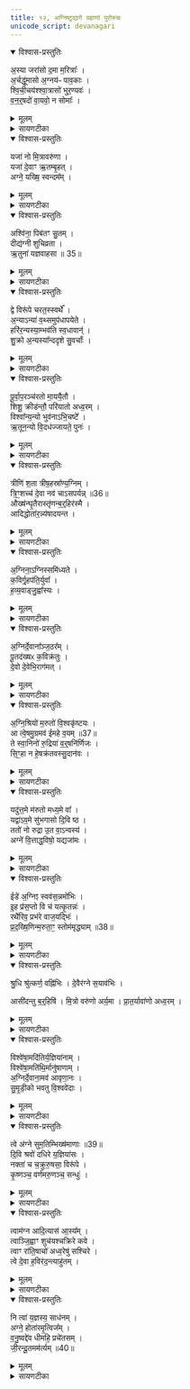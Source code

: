 ```yaml
---
title: १२, अग्निष्टुद्यागे ग्रहाणां पुरोरुचः
unicode_script: devanagari
---
```



<details open><summary>विश्वास-प्रस्तुतिः</summary>

अ॒स्या जरा॑सो द॒मा म॒रित्राः᳚ ।  
अ॒र्चद्धू॑मासो अ॒ग्नय॑ᳶ पाव॒काः ।  
श्वि॒ची॒चय॑श्श्वा॒त्रासो॑ भुर॒ण्यवः॑ ।  
व॒न॒र्॒षदो॑ वा॒यवो॒ न सोमाः᳚ ।  
</details>

<details><summary>मूलम्</summary>

अ॒स्या जरा॑सो द॒मा म॒रित्राः᳚ ।  
अ॒र्चद्धू॑मासो अ॒ग्नय॑ᳶ पाव॒काः ।  
श्वि॒ची॒चय॑श्श्वा॒त्रासो॑ भुर॒ण्यवः॑ ।  
व॒न॒र्॒षदो॑ वा॒यवो॒ न सोमाः᳚ ।  
</details>

<details><summary>सायणटीका</summary>

(SB) 1एकादशे पञ्चशारदीयगताः पशवोऽभिहिताः । द्वादशे त्वग्निष्टुदाख्ये क्रतौ ग्रहाणां ग्रहकाले पुरोरुचोऽभिधीयन्ते । अत एव सूत्रकारेणोक्तम् - 'तथाऽग्निष्टुत्तस्य पुरोरुचोऽस्याजरासोऽग्न आयूꣳषि पवस इत्यैन्द्रवायवस्य द्वितीया मैत्रावरुणस्य तृतीयाऽऽश्विनस्य चतुर्थी पञ्चमी शुक्रामन्थिनोः षष्ट्याग्रयणस्यान्यामाग्नेयीमुक्थ्यस्य नियुनक्ति नित्या ध्रुवस्य नियुनक्यैन्द्राग्नवैश्वदेवयोरग्निश्रिय इति तिस्रो मरुत्वतीयानां श्रुधि श्रुत्कर्णेत्युत्तरा माहेन्द्रस्य विश्वेषामदितिरिति तिस्र आदित्यग्रहस्योत्तमा सावित्रस्य' इति । तत्रैन्द्रवायवस्य या प्रथमा पुरोरुग्विद्यते तामाह - अस्य यजमानस्य दमा यज्ञग्रहा एवंगुणकाः सन्त्विति प्रार्थयन्ते । किंगुणकाः? अजरासः विनाशरहिताः । मरित्राः म्रियन्ते संज्ञप्यन्ते पशवो येष्विति मरित्राः पुनःपुनर्विशस्यमानपशुका इत्यर्थः । अत एव श्वात्रासः श्वेता निर्मला इत्यर्थः । अर्चद्धूमासः अर्चनीयधूमाः अग्नयः अग्निमन्तः पावकाः शोधकाः श्विचीचयः श्विचिं वृद्धिमञ्चन्ति गच्छन्ति प्रतिदिनमनुष्ठानवृद्धियुक्ता इत्यर्थः । भुरण्यवः भरणकुशलाः फलसंपादका इत्यर्थः । वनर्षदः वननीयफलप्राप्तिहेतवः । वायवो न वायुसदृशाः निरन्तरयज्ञप्रवृत्तियुक्ता इत्यर्थः । सोमाः सोमयागयुक्ताः ॥
</details>

<details open><summary>विश्वास-प्रस्तुतिः</summary>

यजा॑ नो मि॒त्रावरु॑णा ।   
यजा॑ दे॒वाꣳ ऋ॒तम्बृ॒हत् ।  
अग्ने॒ यख्षि॒ स्वन्दम᳚म् ।  
</details>

<details><summary>मूलम्</summary>

यजा॑ नो मि॒त्रावरु॑णा ।   
यजा॑ दे॒वाꣳ ऋ॒तम्बृ॒हत् ।  
अग्ने॒ यख्षि॒ स्वन्दम᳚म् ।  
</details>

<details><summary>सायणटीका</summary>

2अथ मैत्रावरुणग्रहस्य पुरोरुचमाह - हे ग्रह! नः अस्मदर्थं मित्रावरुणा यजा मित्रावरुणाख्यौ देवौ पूजय । तद्द्वारा देवान्सर्वान्यज । ऋतं यज्ञरूपमिदं कर्म बृहत् प्रौढं वर्तते । अतो हेऽग्ने । स्वं दमं स्वकीयं ग्रहं यक्षि पूजय कर्मनिष्पादनेनालंकुर्वित्यर्थः ॥
</details>

<details open><summary>विश्वास-प्रस्तुतिः</summary>

अश्वि॑ना॒ पिब॑तꣳ सु॒तम् ।  
दीद्य॑ग्नी शुचिव्रता ।  
ऋ॒तुना॑ यज्ञवाहसा ॥ 35॥  
</details>

<details><summary>मूलम्</summary>

अश्वि॑ना॒ पिब॑तꣳ सु॒तम् ।  
दीद्य॑ग्नी शुचिव्रता ।  
ऋ॒तुना॑ यज्ञवाहसा ॥ 35॥  
</details>

<details><summary>सायणटीका</summary>

3अथाश्विनग्रहस्य षुरोरुचमाह - हे अश्विनौ! युवां सुतमभिषुतं सोमं पिबतम् । कीदृशौ? दीद्यग्री दीप्यमानाग्नियुक्तौ, शुचिव्रता शुद्धकर्मयुक्तौ, तथा यज्ञवाहसा यज्ञनिर्वाहकौ, ऋतुना यज्ञोचितकालविशेषेण युक्ताविति शेषः ॥
</details>

<details open><summary>विश्वास-प्रस्तुतिः</summary>

द्वे विरू॑पे चरत॒स्स्वर्थे᳚ ।  
अ॒न्याऽन्या॑ व॒थ्समुप॑धापयेते ।  
हरि॑र॒न्यस्या॒म्भव॑ति स्व॒धावान्॑ ।  
शु॒क्रो अ॒न्यस्या᳚न्ददृशे सु॒वर्चाः᳚  ।  
</details>

<details><summary>मूलम्</summary>

द्वे विरू॑पे चरत॒स्स्वर्थे᳚ ।  
अ॒न्याऽन्या॑ व॒थ्समुप॑धापयेते ।  
हरि॑र॒न्यस्या॒म्भव॑ति स्व॒धावान्॑ ।  
शु॒क्रो अ॒न्यस्या᳚न्ददृशे सु॒वर्चाः᳚  ।  
</details>

<details><summary>सायणटीका</summary>

4अथ शुक्रग्रहस्य पुरोरुचमाह - अहश्च रात्रिश्चेत्येते द्वे विरूपे शुक्लकृष्णत्वाद्विषमरूपे स्वर्थे सुप्रयोजने चरतः पर्यावर्तेते । अन्याऽन्या तयोरेकैका पृथक्पृथगेव वत्समुपधापयेते वत्ससदृशं स्वस्वोचितं देवमुपधापयेते स्तनपानेनेव प्रीणयतः । तयोर्मध्येऽन्यस्यां रात्रिरूपायां मातरि वत्सस्थानीयो हरिः हरणशीलोऽग्निः स्वधावान् अन्नवान्भवति । अन्यस्यामहस्संज्ञिकायां मातरि वत्सस्थानीयः शुक्रः शुभ्रः सुवर्चाः शोभनदीप्तिरादित्योऽन्नवान्दृश्यते । तथा चाग्निहोत्रब्राह्मणे श्रुतम् - 'तस्मादग्नये सायं हूयते सूर्याय प्रातः' इति । एवंविधसूर्याग्निरूपोऽयं शुक्रग्नह इत्यर्थः ॥
</details>

<details open><summary>विश्वास-प्रस्तुतिः</summary>

पू॒र्वा॒प॒रञ्च॑रतो मा॒ययै॒तौ ।  
शिशू॒ क्रीड॑न्तौ॒ परि॑यातो अध्व॒रम् ।   
विश्वा᳚न्य॒न्यो भुव॑नाऽभि॒चष्टे᳚ ।  
ऋ॒तून॒न्यो वि॒दध॑ज्जायते॒ पुनः॑ ।  
</details>

<details><summary>मूलम्</summary>

पू॒र्वा॒प॒रञ्च॑रतो मा॒ययै॒तौ ।  
शिशू॒ क्रीड॑न्तौ॒ परि॑यातो अध्व॒रम् ।   
विश्वा᳚न्य॒न्यो भुव॑नाऽभि॒चष्टे᳚ ।  
ऋ॒तून॒न्यो वि॒दध॑ज्जायते॒ पुनः॑ ।  
</details>

<details><summary>सायणटीका</summary>

5अथ मन्थिग्रहस्य पुरोरुचमाह - एतौ सूर्याचन्द्रमोरूपौ मातृस्थनीयाया दिवः शिशू बालकौ पूर्वभागमपरभागं च प्रति संचरतः । उदयाय पूर्वभागोऽस्तमयाय पश्चिमभागः । एवंविधसंचारे पारमेश्वरी मायैव साधनम् । सा हि पारमेश्वरी शक्तिः सूर्याचन्द्रमसौ निर्माय स्वस्वव्यापारे स्थापितवती । तौ च शिशू स्वकीयलीलया क्रीडन्तावस्मदीयमध्वरं परियातः प्राप्नुतः । तयोर्मध्येऽन्यः सूर्यो विश्वानि भुवनानि सर्वान् लोकानभिचष्टे सर्वतः प्रकाशयति । अन्यश्चन्द्रमाः ऋतून्वसन्तादीन्विदधत् निष्पादयन्पुनर्जायते तत्तच्छुक्लप्रतिपदि पुनः पुनरुत्पद्यते । एवंविधचन्द्ररूपोऽयं मन्थिग्रहः । तथाच श्रुतम् - 'असौ वा आदित्यः शुक्रश्चन्द्रमा मन्थी' इति ॥
</details>

<details open><summary>विश्वास-प्रस्तुतिः</summary>

त्रीणि॑ श॒ता त्रीष॒हस्रा᳚ण्य॒ग्निम् ।  
त्रि॒ꣳ॒शच्च॑ दे॒वा नव॑ चाऽसपर्यन्न् ॥36॥  
औख्ष॑न्घृ॒तैरास्तृ॑णन्ब॒र्॒हिर॑स्मै ।  
आदिद्धोता॑र॒न्न्य॑षादयन्त ।  
</details>

<details><summary>मूलम्</summary>

त्रीणि॑ श॒ता त्रीष॒हस्रा᳚ण्य॒ग्निम् ।  
त्रि॒ꣳ॒शच्च॑ दे॒वा नव॑ चाऽसपर्यन्न् ॥36॥  
औख्ष॑न्घृ॒तैरास्तृ॑णन्ब॒र्॒हिर॑स्मै ।  
आदिद्धोता॑र॒न्न्य॑षादयन्त ।  
</details>

<details><summary>सायणटीका</summary>

6अथाग्रयणस्य पुरोरुचमाह - यद्यपि हविर्भुजस्त्रयस्त्रिंशद्देवास्तथाऽपि योगैश्वर्यकल्पितलीलाविग्रहभेदाच्छतत्रयं सहस्रत्रयं त्रिंशन्नव चेत्येतावन्तो देवा भवन्ति । ते च देवा अग्निमसपर्यन् परिचितवन्तः । त्रयस्त्रिंशत्संख्याकानामेव मुख्यदेवतानामितरे लीलाविग्रहाः । इत्यमुमर्थं वाजसनेयिनः साकल्यब्राह्मणे समामनन्ति - 'महिमान एवैषां ये ते त्रयस्त्रिंशत्त्वेव देवाः' इति । ते देवाः कथं परिचरन्तीति तदुच्यते - घूरतैराज्यैरौक्षन्नुपरि सिञ्चन्ति जुह्वतीत्यर्थः । अस्मै अग्न्यर्थं बर्हिः आस्तृणन् वेद्यां बर्हिरास्तृणन्ति । आदित् अनन्तरमेवैनमग्निं होतारमनुमन्यमाना न्यषादयन्त निषण्णं कुर्वन्ति ॥
</details>

<details open><summary>विश्वास-प्रस्तुतिः</summary>

अ॒ग्निना॒ऽग्निस्समि॑ध्यते ।   
क॒विर्गृ॒हप॑ति॒र्युवा᳚ ।   
ह॒व्य॒वाड्जु॒ह्वा᳚स्यः ।  
</details>

<details><summary>मूलम्</summary>

अ॒ग्निना॒ऽग्निस्समि॑ध्यते ।   
क॒विर्गृ॒हप॑ति॒र्युवा᳚ ।   
ह॒व्य॒वाड्जु॒ह्वा᳚स्यः ।  
</details>

<details><summary>सायणटीका</summary>

7अथैन्द्राग्नस्य पुरोरुचमाह - इन्द्रसहितेनाग्निना ग्रहदेवतारूपेणायमाहुत्याधारोऽग्निः समिध्यते सम्यग्दीप्यते । कीदृशोऽग्निः? कविः हवनप्रकारं विद्वान्, गृहपतिः यज्ञगृहस्वामी, युवा सर्वदा तरुणः, देवार्थं हव्यं वहतीति हव्यवाट्, जुडूरेवास्य मुखं यस्यासौ जुह्वास्यः जुहूगतं हविरयं भक्षयतीत्यर्थः ॥
</details>

<details open><summary>विश्वास-प्रस्तुतिः</summary>

अ॒ग्निर्दे॒वाना᳚ञ्ज॒ठर᳚म् ।  
पू॒तद॑ख्षᳵ क॒विक्र॑तुः ।   
दे॒वो दे॒वेभि॒राग॑मत् ।  
</details>

<details><summary>मूलम्</summary>

अ॒ग्निर्दे॒वाना᳚ञ्ज॒ठर᳚म् ।  
पू॒तद॑ख्षᳵ क॒विक्र॑तुः ।   
दे॒वो दे॒वेभि॒राग॑मत् ।  
</details>

<details><summary>सायणटीका</summary>

8अथ वैश्वदेवग्रहस्य पुरोरुचमाह - योऽयमग्निः स एव देवानां जठरं उदरस्थानीयः । पूतश्चासौ दक्षश्चेति पूतदक्षः, पूतः शुद्धः दक्षः कर्मनिष्पादनकुशलः । कविक्रतुः कवीनां विदुषां देवानां संबन्धी क्रतुर्यागो यस्यासौ कविक्रतुः तादृशो देवोऽग्रिर्देवेभिरन्यैर्देवैस्सह आगमत् इह कर्मण्यागच्छतु ॥
</details>

<details open><summary>विश्वास-प्रस्तुतिः</summary>

अ॒ग्नि॒श्रियो॑ म॒रुतो॑ वि॒श्वकृ॑ष्टयः ।   
आ त्वे॒षमु॒ग्रमव॑ ईमहे व॒यम् ॥37॥  
ते स्वा॒निनो॑ रु॒द्रिया॑ व॒र्॒षनि॑र्णिजः ।  
सि॒ꣳ॒हा न हे॒षक्र॑तवस्सु॒दान॑वः ।   
</details>

<details><summary>मूलम्</summary>

अ॒ग्नि॒श्रियो॑ म॒रुतो॑ वि॒श्वकृ॑ष्टयः ।   
आ त्वे॒षमु॒ग्रमव॑ ईमहे व॒यम् ॥37॥  
ते स्वा॒निनो॑ रु॒द्रिया॑ व॒र्॒षनि॑र्णिजः ।  
सि॒ꣳ॒हा न हे॒षक्र॑तवस्सु॒दान॑वः ।   
</details>

<details><summary>सायणटीका</summary>

9अथ मरुत्वतीयग्रहाणां यास्तिस्रः पुरोपरुचस्तासां मध्ये प्रथमामाह - एते मरुतस्ते अग्निश्रियो विश्वकृष्टयश्च । अग्निं श्रयन्ते सेवन्त इत्यग्निश्रियः ते हविस्स्वीकरणार्थमग्निमाश्रयन्ति । विश्वे कृष्टयो मनुष्या येषां ते विश्वकृष्टयः सर्वैर्मनुष्यैः पूज्या इत्यर्थः । तादृशानां मरुतां अवः रक्षणं आ समन्तात् वयमीमहे प्राप्नुमः । ते ह्यस्मान्रक्षन्ति । कीदृशं रक्षणं? त्वेषं दीप्तिमत् उग्रं विरोधिनां भयंकरम् । यथा दीप्त्या विरोधि तमो नश्यति एवमेव तदीयरक्षणजन्येन तेजसा अस्मद्विरोधिनो नश्यन्तीत्यर्थः । ते मरुतो वायुविशेषाः स्वानिनः वृष्टिवेलायां स्वानयुक्ता गर्जनयुक्ताः । रुद्रो वैद्युताग्निः 'रुद्गो वा एष यदग्निः' इति श्रुतेः, । रुद्रियाः वैद्युताग्नियुक्ताः । वर्षेण निर्णेजन्ति भूमिं शोधयन्तीति वर्षनिर्णिजः । सिंहा न सिंहा इव । हेषक्रतवः शब्दकारिणः उत्साहेन सिंहनादं कुर्वन्तीत्यर्थः । सुदानवः शोभनफलस्य दातारः ॥
</details>

<details open><summary>विश्वास-प्रस्तुतिः</summary>

यदु॑त्त॒मे म॑रुतो मध्य॒मे वा᳚ ।   
यद्वा॑ऽव॒मे सु॑भगासो दि॒वि ष्ठ ।   
ततो॑ नो रुद्रा उ॒त वा॒ऽन्वस्य॑ ।  
अग्ने॑ वि॒त्ताद्ध॒विषो॒ यद्यजा॑मः ।   
</details>

<details><summary>मूलम्</summary>

यदु॑त्त॒मे म॑रुतो मध्य॒मे वा᳚ ।   
यद्वा॑ऽव॒मे सु॑भगासो दि॒वि ष्ठ ।   
ततो॑ नो रुद्रा उ॒त वा॒ऽन्वस्य॑ ।  
अग्ने॑ वि॒त्ताद्ध॒विषो॒ यद्यजा॑मः ।   
</details>

<details><summary>सायणटीका</summary>

10अथ द्वितीयामाह - हे मरुतो यूयं यदुत्तमे स्थाने स्थिताः यदि वा मध्यमे स्थिताः यद्वा अवमेऽत्यन्तनिकृष्टे स्थाने स्थिताः अथवा सुभगासः सौभाग्ययुक्तास्सन्तो दिवि द्युलोके स्थिताः । हे रुद्राः दुःखद्राविणो मरुतः ततो द्युस्थानात् उत वा अन्यस्मात्स्थानात् नः अनु अस्माननुगच्छत । हेऽग्ने यद्धविर्वयं यजामः अस्य हविषः सारं वित्तात् जानीहि ॥
</details>

<details open><summary>विश्वास-प्रस्तुतिः</summary>

ईडे॑ अ॒ग्निꣵ स्वव॑स॒न्नमो॑भिः ।  
इ॒ह प्र॑स॒प्तो वि च॑ यत्कृ॒तन्नः॑ ।  
रथै॑रिव॒ प्रभ॑रे वाज॒यद्भिः॑ ।  
प्र॒द॒ख्षि॒णिन्म॒रुता॒ꣳ॒ स्तोम॑मृद्ध्याम् ॥38॥  
</details>

<details><summary>मूलम्</summary>

ईडे॑ अ॒ग्निꣵ स्वव॑स॒न्नमो॑भिः ।  
इ॒ह प्र॑स॒प्तो वि च॑ यत्कृ॒तन्नः॑ ।  
रथै॑रिव॒ प्रभ॑रे वाज॒यद्भिः॑ ।  
प्र॒द॒ख्षि॒णिन्म॒रुता॒ꣳ॒ स्तोम॑मृद्ध्याम् ॥38॥  
</details>

<details><summary>सायणटीका</summary>

11अथ तृतीयामाह - स्ववसं सुष्ठु रक्षकमग्निं नमोभिः नमस्कारैस्सह ईडे स्तुतिं कुर्वे । सोऽग्निरिह कर्मणि प्रसप्तः प्रकर्षेण समागतस्सम् नः अस्माभिः यत्कृतं कर्म तत् विचयत् विचिनुयात् । वाजयद्भिः अन्नमिच्छद्भिः ऋत्विग्भिस्सहितोऽहं रथैरिव प्रभरे यथा रथैर्युद्धसाधनानि प्रकर्षेण हरन्ति एवमहं हवींषि प्रकर्षेण हरामि । प्रदक्षिणिन् प्रदक्षिणयन्भक्त्या प्रदक्षिणं कुर्वन्नहं मरुतां संबन्धिनं स्तोमं स्तोत्रयुक्तं यज्ञं ऋध्या समृद्धं कुर्याम् ॥
</details>

<details open><summary>विश्वास-प्रस्तुतिः</summary>

श्रु॒धि श्रु॑त्कर्ण॒ वह्नि॑भिः । दे॒वैर॑ग्ने स॒याव॑भिः ।   

आसी॑दन्तु ब॒र्॒हिषि॑ । मि॒त्रो वरु॑णो अर्य॒मा । प्रा॒त॒र्यावा॑णो अध्व॒रम् ।
</details>

<details><summary>मूलम्</summary>

श्रु॒धि श्रु॑त्कर्ण॒ वह्नि॑भिः । दे॒वैर॑ग्ने स॒याव॑भिः ।   

आसी॑दन्तु ब॒र्॒हिषि॑ । मि॒त्रो वरु॑णो अर्य॒मा । प्रा॒त॒र्यावा॑णो अध्व॒रम् ।
</details>

<details><summary>सायणटीका</summary>

12अथ माहेन्द्रग्रहस्य पुरोरुचमाह - हेऽग्ने श्रुत्कर्ण शृण्वत्कर्ण विज्ञाप्यस्य श्रोतः वह्निभिः हविषो वोढृभिः, सयावभिः गमनशीलसहितैर्दैवैस्सह त्वं श्रुधि अस्मद्विज्ञाप्यं शृणु । अध्वरं यज्ञं प्रातर्यावाणः प्रातःकाले गन्तारो मित्रादयस्त्रयः बर्हिषि अस्मदीय यज्ञे आसीदन्तु आगत्य तिष्ठन्तु ॥
</details>

<details open><summary>विश्वास-प्रस्तुतिः</summary>

विश्वे॑षा॒मदि॑तिर्य॒ज्ञिया॑नाम् ।  
विश्वे॑षा॒मति॑थि॒र्मानु॑षाणाम् ।   
अ॒ग्निर्दे॒वाना॒मव॑ आवृणा॒नः ।   
सु॒मृ॒डी॒को भवतु वि॒श्ववे॑दाः ।  
</details>

<details><summary>मूलम्</summary>

विश्वे॑षा॒मदि॑तिर्य॒ज्ञिया॑नाम् ।  
विश्वे॑षा॒मति॑थि॒र्मानु॑षाणाम् ।   
अ॒ग्निर्दे॒वाना॒मव॑ आवृणा॒नः ।   
सु॒मृ॒डी॒को भवतु वि॒श्ववे॑दाः ।  
</details>

<details><summary>सायणटीका</summary>

13अथादित्यग्रहस्य तिस्रः पggरोरुचः । तत्र प्रथमामाह - अयमग्निः सुमृडीकः सुखहेतुर्भवतु । कीदृशोऽग्निः? यज्ञियानां यज्ञयोग्यानां विश्वेषां सर्वेषामृत्विजां अदितिः अखण्डयिता मातृवत्पालक इत्यर्थः । तथा विश्वेषां सर्वेषां मानुषाणां अतिथिः अतिथिवत्पूजनीयः । देवानां संर्यषां मध्ये अदः अस्मद्रक्षणं आवृणानः सर्वत्र प्रार्थयमानः । विश्ववेदाः विश्वस्य वेदिता ॥
</details>

<details open><summary>विश्वास-प्रस्तुतिः</summary>

त्वे अ॑ग्ने सुम॒तिम्भिख्ष॑माणाः ॥39॥  
दि॒वि श्रवो॑ दधिरे य॒ज्ञिया॑सः ।   
नक्ता॑ च च॒क्रुरु॒षसा॒ विरू॑पे ।  
कृ॒ष्णञ्च॒ वर्ण॑मरु॒णञ्च॒ सन्धुः॑  ।   
</details>

<details><summary>मूलम्</summary>

त्वे अ॑ग्ने सुम॒तिम्भिख्ष॑माणाः ॥39॥  
दि॒वि श्रवो॑ दधिरे य॒ज्ञिया॑सः ।   
नक्ता॑ च च॒क्रुरु॒षसा॒ विरू॑पे ।  
कृ॒ष्णञ्च॒ वर्ण॑मरु॒णञ्च॒ सन्धुः॑  ।   
</details>

<details><summary>सायणटीका</summary>

14अथ द्वितीयामाह - हेऽग्रे यज्ञियासः यज्ञार्हा ऋत्विग्यजमानाः त्वे त्वयि सुमतिं शोभनबुद्धिं त्वत्सेवापरां भिक्षमाणाः याचमानाः दिवि द्युलोके श्रवः कीर्तिं दधिरे संपादितवन्तः । त्वां सेवित्वा देवेषु कीर्तिं प्राप्ता इत्यर्थः । उषमा उषःकालेन सह नक्ता च रात्रिमपि चकारादहश्च विरूपे विलक्षणरूपयुक्ते चक्रुः कृतवन्तः । तदेव कथमिति तदुच्यते - कृष्णं वर्णं रात्रेः कृष्णरूपम्, अरुणं चोषसो रक्तरूपम्, चकाराभ्यामह्नः शुक्लरूपं च संधुः संपादितवन्तः यज्ञानुष्ठानद्वारा यजमाना यज्ञेन तुष्टा देवा वा तादृशं रूपं कृतवन्त इत्यर्थः ॥
</details>

<details open><summary>विश्वास-प्रस्तुतिः</summary>

त्वाम॑ग्न आदि॒त्यास॑ आ॒स्य᳚म् ।  
त्वाञ्जि॒ह्वाꣳ शुच॑यश्चक्रिरे कवे ।  
त्वाꣳ रा॑ति॒षाचो॑ अध्व॒रेषु॑ सश्चिरे ।   
त्वे दे॒वा ह॒विर॑द॒न्त्याहु॑तम् ।  
</details>

<details><summary>मूलम्</summary>

त्वाम॑ग्न आदि॒त्यास॑ आ॒स्य᳚म् ।  
त्वाञ्जि॒ह्वाꣳ शुच॑यश्चक्रिरे कवे ।  
त्वाꣳ रा॑ति॒षाचो॑ अध्व॒रेषु॑ सश्चिरे ।   
त्वे दे॒वा ह॒विर॑द॒न्त्याहु॑तम् ।  
</details>

<details><summary>सायणटीका</summary>

15अथ तृतीयामाह - हेऽग्ने, आदित्यासः एते आदित्याः त्वामास्यं मुखं चक्रिरे त्वयि हुतस्य भक्षणात् । हे कवे विद्वन्नग्ने शुचयः शुद्धा अन्येऽपि देवास्त्वां स्वकीयजिह्वां चक्रिरे । रातिं फलदानं सचन्ते समवनयन्तीति रातिषाचः फलप्राप्तिकामा इत्यर्थः । तादृशा यजमानास्त्वामग्निमध्वरेषु यागेषु सश्चिरे फलदानाय प्राप्तवन्तः । देवाः सर्वेऽपि त्वे त्वयि आहुतं सर्वतो हुतं हविरिदमदन्ति ॥
</details>

<details open><summary>विश्वास-प्रस्तुतिः</summary>

नि त्वा॑ य॒ज्ञस्य॒ साध॑नम् ।  
अग्ने॒ होता॑रमृ॒त्विज᳚म् ।  
व॒नु॒ष्वद्दे॑व धीमहि॒ प्रचे॑तसम् ।   
जी॒रन्दू॒तमम॑र्त्यम् ॥40॥  
</details>

<details><summary>मूलम्</summary>

नि त्वा॑ य॒ज्ञस्य॒ साध॑नम् ।  
अग्ने॒ होता॑रमृ॒त्विज᳚म् ।  
व॒नु॒ष्वद्दे॑व धीमहि॒ प्रचे॑तसम् ।   
जी॒रन्दू॒तमम॑र्त्यम् ॥40॥  
</details>

<details><summary>सायणटीका</summary>

16अथ सावित्रग्रहस्य पुरोरुचमाह - हेऽग्ने देव त्वां निधीमहि नितरां ध्यायेम । कीदृशं? यज्ञस्य साधनं होमद्वारा निष्पादकं, होतारं देवानामाह्वातारं, अत एव ऋत्विजं ऋत्विक्समानं, प्रचेतसं प्रकृष्टज्ञानयुक्तं, जीरं जीवनप्रदं, दूतं हितार्थं यतमानं अमर्त्यं मरणरहितम् । वनुष्वदिति क्रियाविशेषणम् । परिचरणवद्यथा भवति तथा ध्यायेमेत्यर्थः ॥   
अत्र विनियोगसंग्रहः-   
अस्याजरा पुरोरुक्स्यादग्निष्टुत्यैन्द्रवायवे ।  
यजेति मैत्रावरुणे अश्विनेत्याश्विने ग्रहे ॥ १ ॥  

द्वे द्विरूपे तु शुक्रस्य ग्रहे पूर्वेति मन्थिनी ।  
त्रीणीत्याग्रयणे ह्यग्निनेत्यैन्द्राग्नग्रहे भवेत् ॥ २ ॥   

अग्निर्देवा वैश्वदेवे ह्यग्निश्रिय इति त्रयम् ।   
ज्ञेया मरुत्वतीयेषु माहेन्द्रे तु श्रुधीत्यसौ ॥ ३ ॥  

विश्वेषां तिस्र आदित्ये नि त्वा सावित्रके ग्रहे ।  
अनुवाके द्वादशेऽस्मिन्मन्त्राः षोडश वर्णिताः ॥ ४ ॥   

अथ मीमांसा । दशमाध्यायस्य चतुर्थे पादे चिन्तितम्-   

आग्नेयेषु ग्रहेषूहो नास्ति वा स्तुतशस्त्रयोः ।  
संस्कारत्वादस्ति मैवमर्थकर्मत्वनिर्णयात् ॥  

अग्निष्टुदाख्य एकाहे श्रूयते - 'आग्नेया ग्रहा भवन्ति' इति । तेषु चोदकप्राप्तयोर्नानादेदत्ययोः स्तुतशस्त्रयोः संस्कारकर्मत्वभ्रमेणास्त्यूह इति वदन्तं प्रत्येतदुत्तरं - द्वितीयाध्याये तयोरर्थकर्मत्वस्य निर्णीतत्वान्नास्त्यूह इति ॥  

इति श्रीमत्सायणाचार्यविरचिते माधवीये वेदार्थप्रकाशे कृष्णयजुर्वेदीयतैत्तिरीयब्राह्मणभाष्ये द्वितीयाष्टके सप्तमप्रपाठके द्वादशोऽनुवाकः ॥  

</details>

